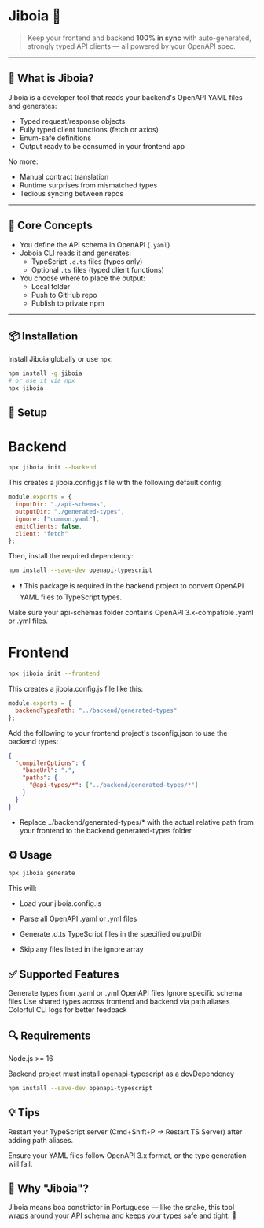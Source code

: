 # Jiboia 🐍

> Keep your frontend and backend **100% in sync** with auto-generated, strongly typed API clients — all powered by your OpenAPI spec.

---

## 🚀 What is Jiboia?

Jiboia is a developer tool that reads your backend's OpenAPI YAML files and generates:
- Typed request/response objects
- Fully typed client functions (fetch or axios)
- Enum-safe definitions
- Output ready to be consumed in your frontend app

No more:
- Manual contract translation
- Runtime surprises from mismatched types
- Tedious syncing between repos

---

## 🧠 Core Concepts

- You define the API schema in OpenAPI (`.yaml`)
- Joboia CLI reads it and generates:
  - TypeScript `.d.ts` files (types only)
  - Optional `.ts` files (typed client functions)
- You choose where to place the output:
  - Local folder
  - Push to GitHub repo
  - Publish to private npm

---


## 📦 Installation

Install Jiboia globally or use `npx`:

```bash
npm install -g jiboia
# or use it via npx
npx jiboia
```

## 🧱 Setup

# Backend

```bash
npx jiboia init --backend
```
This creates a jiboia.config.js file with the following default config:

```js
module.exports = {
  inputDir: "./api-schemas",
  outputDir: "./generated-types",
  ignore: ["common.yaml"],
  emitClients: false,
  client: "fetch"
};
```
Then, install the required dependency:
```bash
npm install --save-dev openapi-typescript
```
- ❗ This package is required in the backend project to convert OpenAPI YAML files to TypeScript types.

Make sure your api-schemas folder contains OpenAPI 3.x-compatible .yaml or .yml files.

# Frontend

```bash
npx jiboia init --frontend
```
This creates a jiboia.config.js file like this:

```js
module.exports = {
  backendTypesPath: "../backend/generated-types"
};
```

Add the following to your frontend project's tsconfig.json to use the backend types:

```json
{
  "compilerOptions": {
    "baseUrl": ".",
    "paths": {
      "@api-types/*": ["../backend/generated-types/*"]
    }
  }
}
```
- Replace ../backend/generated-types/* with the actual relative path from your frontend to the backend generated-types folder.

## ⚙️ Usage

```bash
npx jiboia generate
```
This will:

- Load your jiboia.config.js

- Parse all OpenAPI .yaml or .yml files

- Generate .d.ts TypeScript files in the specified outputDir

- Skip any files listed in the ignore array

## ✅ Supported Features
Generate types from .yaml or .yml OpenAPI files
Ignore specific schema files
Use shared types across frontend and backend via path aliases
Colorful CLI logs for better feedback

## 🔍 Requirements
Node.js >= 16

Backend project must install openapi-typescript as a devDependency

```bash
npm install --save-dev openapi-typescript
```
## 💡 Tips
Restart your TypeScript server (Cmd+Shift+P → Restart TS Server) after adding path aliases.

Ensure your YAML files follow OpenAPI 3.x format, or the type generation will fail.

## 🐍 Why "Jiboia"?
Jiboia means boa constrictor in Portuguese — like the snake, this tool wraps around your API schema and keeps your types safe and tight. 🐍

